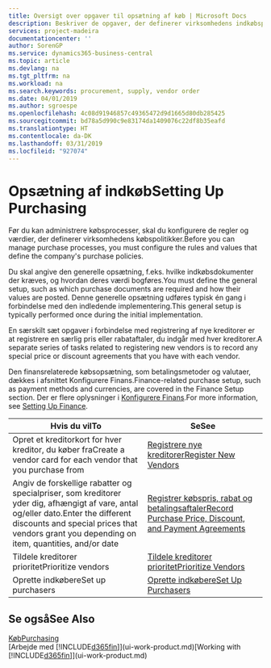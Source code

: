 ```yaml
---
title: Oversigt over opgaver til opsætning af køb | Microsoft Docs
description: Beskriver de opgaver, der definerer virksomhedens indkøbspolitikker, og som du bruger til at oprette dine indkøbsprocesser.
services: project-madeira
documentationcenter: ''
author: SorenGP
ms.service: dynamics365-business-central
ms.topic: article
ms.devlang: na
ms.tgt_pltfrm: na
ms.workload: na
ms.search.keywords: procurement, supply, vendor order
ms.date: 04/01/2019
ms.author: sgroespe
ms.openlocfilehash: 4c08d91946857c49365472d9d1665d80db285425
ms.sourcegitcommit: bd78a5d990c9e83174da1409076c22df8b35eafd
ms.translationtype: HT
ms.contentlocale: da-DK
ms.lasthandoff: 03/31/2019
ms.locfileid: "927074"
---
```

# <a name="setting-up-purchasing"></a><span data-ttu-id="c4fa9-103">Opsætning af indkøb</span><span class="sxs-lookup"><span data-stu-id="c4fa9-103">Setting Up Purchasing</span></span>
<span data-ttu-id="c4fa9-104">Før du kan administrere købsprocesser, skal du konfigurere de regler og værdier, der definerer virksomhedens købspolitikker.</span><span class="sxs-lookup"><span data-stu-id="c4fa9-104">Before you can manage purchase processes, you must configure the rules and values that define the company's purchase policies.</span></span>

<span data-ttu-id="c4fa9-105">Du skal angive den generelle opsætning, f.eks. hvilke indkøbsdokumenter der kræves, og hvordan deres værdi bogføres.</span><span class="sxs-lookup"><span data-stu-id="c4fa9-105">You must define the general setup, such as which purchase documents are required and how their values are posted.</span></span> <span data-ttu-id="c4fa9-106">Denne generelle opsætning udføres typisk én gang i forbindelse med den indledende implementering.</span><span class="sxs-lookup"><span data-stu-id="c4fa9-106">This general setup is typically performed once during the initial implementation.</span></span>

<span data-ttu-id="c4fa9-107">En særskilt sæt opgaver i forbindelse med registrering af nye kreditorer er at registrere en særlig pris eller rabataftaler, du indgår med hver kreditorer.</span><span class="sxs-lookup"><span data-stu-id="c4fa9-107">A separate series of tasks related to registering new vendors is to record any special price or discount agreements that you have with each vendor.</span></span>

<span data-ttu-id="c4fa9-108">Den finansrelaterede købsopsætning, som betalingsmetoder og valutaer, dækkes i afsnittet Konfigurere Finans.</span><span class="sxs-lookup"><span data-stu-id="c4fa9-108">Finance-related purchase setup, such as payment methods and currencies, are covered in the Finance Setup section.</span></span> <span data-ttu-id="c4fa9-109">Der er flere oplysninger i [Konfigurere Finans](finance-setup-finance.md).</span><span class="sxs-lookup"><span data-stu-id="c4fa9-109">For more information, see [Setting Up Finance](finance-setup-finance.md).</span></span>

| <span data-ttu-id="c4fa9-110">Hvis du vil</span><span class="sxs-lookup"><span data-stu-id="c4fa9-110">To</span></span> | <span data-ttu-id="c4fa9-111">Se</span><span class="sxs-lookup"><span data-stu-id="c4fa9-111">See</span></span> |
| --- | --- |
| <span data-ttu-id="c4fa9-112">Opret et kreditorkort for hver kreditor, du køber fra</span><span class="sxs-lookup"><span data-stu-id="c4fa9-112">Create a vendor card for each vendor that you purchase from</span></span>|[<span data-ttu-id="c4fa9-113">Registrere nye kreditorer</span><span class="sxs-lookup"><span data-stu-id="c4fa9-113">Register New Vendors</span></span>](purchasing-how-register-new-vendors.md) |
| <span data-ttu-id="c4fa9-114">Angiv de forskellige rabatter og specialpriser, som kreditorer yder dig, afhængigt af vare, antal og/eller dato.</span><span class="sxs-lookup"><span data-stu-id="c4fa9-114">Enter the different discounts and special prices that vendors grant you depending on item, quantities, and/or date</span></span> |[<span data-ttu-id="c4fa9-115">Registrer købspris, rabat og betalingsaftaler</span><span class="sxs-lookup"><span data-stu-id="c4fa9-115">Record Purchase Price, Discount, and Payment Agreements</span></span>](purchasing-how-record-purchase-price-discount-payment-agreements.md) |
| <span data-ttu-id="c4fa9-116">Tildele kreditorer prioritet</span><span class="sxs-lookup"><span data-stu-id="c4fa9-116">Prioritize vendors</span></span> |[<span data-ttu-id="c4fa9-117">Tildele kreditorer prioritet</span><span class="sxs-lookup"><span data-stu-id="c4fa9-117">Prioritize Vendors</span></span>](purchasing-how-prioritize-vendors.md) |
| <span data-ttu-id="c4fa9-118">Oprette indkøbere</span><span class="sxs-lookup"><span data-stu-id="c4fa9-118">Set up purchasers</span></span> |[<span data-ttu-id="c4fa9-119">Oprette indkøbere</span><span class="sxs-lookup"><span data-stu-id="c4fa9-119">Set Up Purchasers</span></span>](purchasing-how-setup-purchasers.md) |

## <a name="see-also"></a><span data-ttu-id="c4fa9-120">Se også</span><span class="sxs-lookup"><span data-stu-id="c4fa9-120">See Also</span></span>
[<span data-ttu-id="c4fa9-121">Køb</span><span class="sxs-lookup"><span data-stu-id="c4fa9-121">Purchasing</span></span>](purchasing-manage-purchasing.md)  
<span data-ttu-id="c4fa9-122">[Arbejde med [!INCLUDE[d365fin](includes/d365fin_md.md)]](ui-work-product.md)</span><span class="sxs-lookup"><span data-stu-id="c4fa9-122">[Working with [!INCLUDE[d365fin](includes/d365fin_md.md)]](ui-work-product.md)</span></span>
